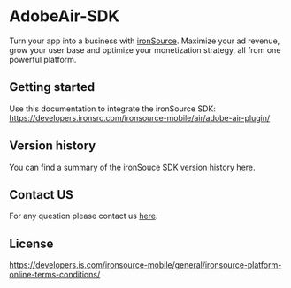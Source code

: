 # AdobeAir-SDK
Turn your app into a business with [ironSource](https://www.is.com/). Maximize your ad revenue, grow your user base and optimize your monetization strategy, all from one powerful platform.

## Getting started
Use this documentation to integrate the ironSource SDK:
https://developers.ironsrc.com/ironsource-mobile/air/adobe-air-plugin/


## Version history 
You can find a summary of the ironSouce SDK version history [here](https://developers.ironsrc.com/ironsource-mobile/air/sdk-change-log/). 

## Contact US 
For any question please contact us [here](https://ironsrc.formtitan.com/knowledge-center#/). 

## License 
https://developers.is.com/ironsource-mobile/general/ironsource-platform-online-terms-conditions/

